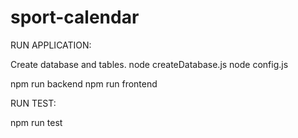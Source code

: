 # sport-calendar

RUN APPLICATION:

Create database and tables.
node createDatabase.js
node config.js

npm run backend
npm run frontend

RUN TEST:

npm run test